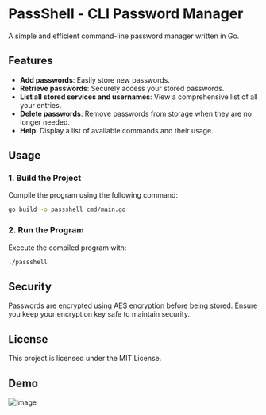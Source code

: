 # PassShell - CLI Password Manager

A simple and efficient command-line password manager written in Go.

## Features

- **Add passwords**: Easily store new passwords.
- **Retrieve passwords**: Securely access your stored passwords.
- **List all stored services and usernames**: View a comprehensive list of all your entries.
- **Delete passwords**: Remove passwords from storage when they are no longer needed.
- **Help**: Display a list of available commands and their usage.

## Usage

### 1. Build the Project

Compile the program using the following command:

```sh
go build -o passshell cmd/main.go
```
### 2. Run the Program

Execute the compiled program with:

```sh
./passshell
```
## Security

Passwords are encrypted using AES encryption before being stored. Ensure you keep your encryption key safe to maintain security.

## License

This project is licensed under the MIT License.

## Demo

![Image]([.data/demo.gif](https://github.com/passshell/passshell-cli/blob/main/.data/demo.gif))
